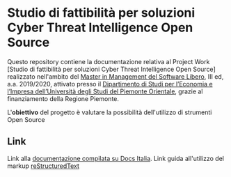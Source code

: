 Studio di fattibilità per soluzioni Cyber Threat Intelligence Open Source
===================

Questo repository contiene la documentazione relativa al Project Work [Studio di fattibilità per soluzioni Cyber Threat Intelligence Open Source] realizzato nell'ambito del [Master in Management del Software Libero](https://www.managementsoftwarelibero.it/), III ed, a.a. 2019/2020, attivato presso il [Dipartimento di Studi per l’Economia e l’Impresa dell’Università degli Studi del Piemonte Orientale](https://www.uniupo.it/tuttostudenti/lofferta-formativa-colpo-docchio/i-master/i-livello/management-software-libero-iii-ed), grazie al finanziamento della Regione Piemonte.

L'**obiettivo** del progetto è valutare la possibilità dell'utilizzo di strumenti Open Source

Link
----

Link alla [documentazione compilata su Docs Italia]().
Link guida all'utilizzo del markup [reStructuredText](https://www.sphinx-doc.org/en/master/usage/restructuredtext/basics.html)

